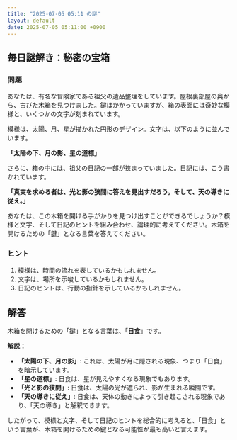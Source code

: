 ```yaml
---
title: "2025-07-05 05:11 の謎"
layout: default
date: 2025-07-05 05:11:00 +0900
---
```

## 毎日謎解き：秘密の宝箱

### 問題

あなたは、有名な冒険家である祖父の遺品整理をしています。屋根裏部屋の奥から、古びた木箱を見つけました。鍵はかかっていますが、箱の表面には奇妙な模様と、いくつかの文字が刻まれています。

模様は、太陽、月、星が描かれた円形のデザイン。文字は、以下のように並んでいます。

**「太陽の下、月の影、星の道標」**

さらに、箱の中には、祖父の日記の一部が挟まっていました。日記には、こう書かれています。

**「真実を求める者は、光と影の狭間に答えを見出すだろう。そして、天の導きに従え。」**

あなたは、この木箱を開ける手がかりを見つけ出すことができるでしょうか？模様と文字、そして日記のヒントを組み合わせ、論理的に考えてください。木箱を開けるための「鍵」となる言葉を答えてください。

### ヒント

1.  模様は、時間の流れを表しているかもしれません。
2.  文字は、場所を示唆しているかもしれません。
3.  日記のヒントは、行動の指針を示しているかもしれません。

## 解答

木箱を開けるための「鍵」となる言葉は、「**日食**」です。

**解説：**

*   **「太陽の下、月の影」**: これは、太陽が月に隠される現象、つまり「日食」を暗示しています。
*   **「星の道標」**: 日食は、星が見えやすくなる現象でもあります。
*   **「光と影の狭間」**: 日食は、太陽の光が遮られ、影が生まれる瞬間です。
*   **「天の導きに従え」**: 日食は、天体の動きによって引き起こされる現象であり、「天の導き」と解釈できます。

したがって、模様と文字、そして日記のヒントを総合的に考えると、「日食」という言葉が、木箱を開けるための鍵となる可能性が最も高いと言えます。
